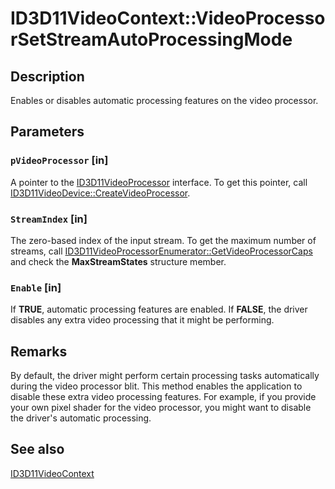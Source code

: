 # ID3D11VideoContext::VideoProcessorSetStreamAutoProcessingMode

## Description

Enables or disables automatic processing features on the video processor.

## Parameters

### `pVideoProcessor` [in]

A pointer to the [ID3D11VideoProcessor](https://learn.microsoft.com/windows/desktop/api/d3d11/nn-d3d11-id3d11videoprocessor) interface. To get this pointer, call [ID3D11VideoDevice::CreateVideoProcessor](https://learn.microsoft.com/windows/desktop/api/d3d11/nf-d3d11-id3d11videodevice-createvideoprocessor).

### `StreamIndex` [in]

The zero-based index of the input stream. To get the maximum number of streams, call [ID3D11VideoProcessorEnumerator::GetVideoProcessorCaps](https://learn.microsoft.com/windows/desktop/api/d3d11/nf-d3d11-id3d11videoprocessorenumerator-getvideoprocessorcaps) and check the **MaxStreamStates** structure member.

### `Enable` [in]

If **TRUE**, automatic processing features are enabled. If **FALSE**, the driver disables any extra video processing that it might be performing.

## Remarks

By default, the driver might perform certain processing tasks automatically during the video processor blit. This method enables the application to disable these extra video processing features. For example, if you provide your own pixel shader for the video processor, you might want to disable the driver's automatic processing.

## See also

[ID3D11VideoContext](https://learn.microsoft.com/windows/desktop/api/d3d11/nn-d3d11-id3d11videocontext)